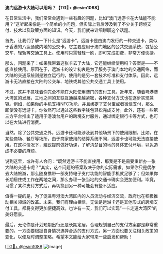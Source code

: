 **澳门远游卡大陆可以用吗？【TG💪+ @esim1088】**

在日常生活中，我们常常会遇到一些有趣的问题，比如“澳门远游卡在大陆能不能用？”这听起来像是一个简单的小问题，但实际上背后涉及到了不少关于跨境支付、技术以及政策方面的知识。今天，我们就来详细聊聊这个话题。

首先，让我们了解一下什么是“远游卡”。远游卡是由澳门发行的一种交通卡，类似于香港的八达通或内地的公交卡。它主要应用于澳门地区的公共交通系统，包括公交车、轻轨等交通工具上。使用时只需轻轻一刷，即可完成扣费，非常方便快捷。

那么，问题来了：如果我带着这张卡去了大陆，它还能继续使用吗？答案是——不能直接使用。原因在于，远游卡的设计初衷是为了服务于澳门本地的交通网络，而大陆的交通系统则是独立运行的，使用的是另一套技术标准和支付体系。因此，远游卡无法直接在大陆的公交车、地铁或其他公共交通工具上使用。

不过，这并不意味着你完全不能在大陆使用澳门的支付工具。近年来，随着粤港澳大湾区的发展，三地之间的互联互通越来越紧密，各种支付方式也在逐步实现兼容。例如，如果你的手机支持NFC功能，并且绑定了支付宝或者微信支付，那么即使没有远游卡，你依然可以通过这些数字钱包轻松完成支付。此外，还有一些第三方平台推出了适用于港澳台用户的跨境支付服务，通过绑定银行卡等方式，也可以在大陆进行消费。

当然，除了公共交通之外，远游卡还可能涉及到其他场景下的使用限制。比如，在某些商场、餐厅等场所，由于商家使用的结算系统不同，远游卡也可能无法直接使用。在这种情况下，建议提前做好功课，了解清楚目的地的具体支付环境，以免造成不必要的麻烦。

说到这里，或许有人会问：“既然远游卡不能直接用，那我是不是需要重新办一张大陆的交通卡呢？”其实，这个问题的答案取决于你的实际需求。如果你只是偶尔去大陆旅游，那么随身携带一部支持电子支付功能的智能手机就足够了；但如果你长期居住或工作在两地之间，那么办理一张当地的交通卡确实会更加便利。毕竟，习惯了某种支付方式后，再切换到另一种可能会有些不适应。

值得一提的是，为了促进粤港澳大湾区内的人员流动与经济交流，政府也在积极推动相关领域的改革。未来，我们有理由相信，无论是远游卡还是其他形式的跨境支付工具，都将变得更加便捷高效。也许有一天，我们可以实现“一卡走遍大湾区”的美好愿景。

最后，无论你是计划短期出行还是长期定居，合理规划自己的支付方案都是非常重要的。一方面要根据自身情况选择合适的支付方式，另一方面也要关注相关政策的变化，以便及时调整策略。希望本文能给大家带来一些启发和帮助！

[[TG💪+ @esim1088](https://t.me/s/esim1088) ![Image](https://i.postimg.cc/4NQfJmqS/Snipaste-2025-05-13-00-14-12.png)]